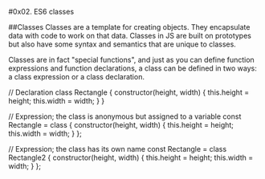 #0x02. ES6 classes

##Classes Classes are a template for creating objects. They encapsulate data with code to work on that data. Classes in JS are built on prototypes but also have some syntax and semantics that are unique to classes.

Classes are in fact "special functions", and just as you can define function expressions and function declarations, a class can be defined in two ways: a class expression or a class declaration.

// Declaration
class Rectangle {
  constructor(height, width) {
    this.height = height;
    this.width = width;
  }
}

// Expression; the class is anonymous but assigned to a variable
const Rectangle = class {
  constructor(height, width) {
    this.height = height;
    this.width = width;
  }
};

// Expression; the class has its own name
const Rectangle = class Rectangle2 {
  constructor(height, width) {
    this.height = height;
    this.width = width;
  }
};
